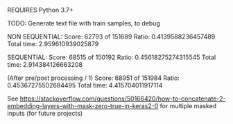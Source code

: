 
REQUIRES Python 3.7+

TODO:
Generate text file with train samples, to debug

NON SEQUENTIAL:
Score: 62793 of 151689
Ratio: 0.4139588236457489
Total time: 2.959610939025879

SEQUENTIAL:
Score: 68515 of 150192
Ratio: 0.45618275274315545
Total time: 2.914384126663208

(After pre/post processing / 1)
Score: 68951 of 151984
Ratio: 0.45367275502684495
Total time: 4.415704011917114


See https://stackoverflow.com/questions/50166420/how-to-concatenate-2-embedding-layers-with-mask-zero-true-in-keras2-0 for multiple
masked inputs (for future projects)
